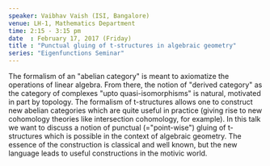 ```yaml
---
speaker: Vaibhav Vaish (ISI, Bangalore)
venue: LH-1, Mathematics Department
time: 2:15 - 3:15 pm
date  : February 17, 2017 (Friday)
title : "Punctual gluing of t-structures in algebraic geometry"
series: "Eigenfunctions Seminar"
---
```


The formalism of an "abelian category" is meant to axiomatize
the operations of linear algebra. From there, the notion of "derived
category" as the category of complexes "upto quasi-isomorphisms" is
natural, motivated in part by topology. The formalism of t-structures
allows one to construct new abelian categories which are quite useful in
practice (giving rise to new cohomology theories like intersection
cohomology, for example). In this talk we want to discuss a notion of
punctual (="point-wise") gluing of t-structures which is possible in the
context of algebraic geometry. The essence of the construction is
classical and well known, but the new language leads to useful
constructions in the motivic world.
